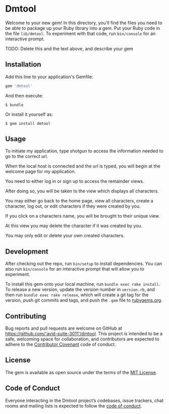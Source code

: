 # Dmtool

Welcome to your new gem! In this directory, you'll find the files you need to be able to package up your Ruby library into a gem. Put your Ruby code in the file `lib/dmtool`. To experiment with that code, run `bin/console` for an interactive prompt.

TODO: Delete this and the text above, and describe your gem

## Installation

Add this line to your application's Gemfile:

```ruby
gem 'dmtool'
```

And then execute:

    $ bundle

Or install it yourself as:

    $ gem install dmtool

## Usage

To initiate my application, type shotgun to access the information needed to go to the correct url.

When the local host is connected and the url is typed, you will begin at the welcome page for my application.

You need to either log in or sign up to access the remainder views.

After doing so, you will be taken to the view which displays all characters.

You may either go back to the home page, view all characters, create a character, log out, or edit characters if they were created by you.

If you click on a characters name, you will be brought to their unique view.

At this view you may delete the character if it was created by you.

You may only edit or delete your own created characters.

## Development

After checking out the repo, run `bin/setup` to install dependencies. You can also run `bin/console` for an interactive prompt that will allow you to experiment.

To install this gem onto your local machine, run `bundle exec rake install`. To release a new version, update the version number in `version.rb`, and then run `bundle exec rake release`, which will create a git tag for the version, push git commits and tags, and push the `.gem` file to [rubygems.org](https://rubygems.org).

## Contributing

Bug reports and pull requests are welcome on GitHub at https://github.com/'avid-suite-3011'/dmtool. This project is intended to be a safe, welcoming space for collaboration, and contributors are expected to adhere to the [Contributor Covenant](http://contributor-covenant.org) code of conduct.

## License

The gem is available as open source under the terms of the [MIT License](https://opensource.org/licenses/MIT).

## Code of Conduct

Everyone interacting in the Dmtool project’s codebases, issue trackers, chat rooms and mailing lists is expected to follow the [code of conduct](https://github.com/'avid-suite-3011'/dmtool/blob/master/CODE_OF_CONDUCT.md).
